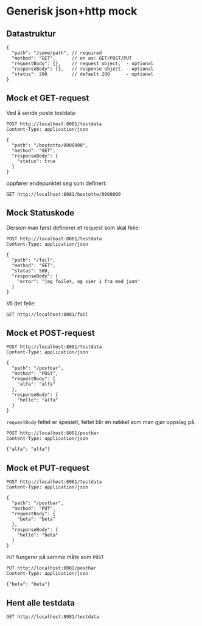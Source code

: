 # Generisk json+http mock

## Datastruktur

    {
      "path": "/some/path", // required
      "method": "GET",      // en av: GET/POST/PUT
      "requestBody": {},    // request object,  - optional
      "responseBody": {},   // response object, - optional
      "status": 200         // default 200      - optional
    }

## Mock et GET-request

Ved å sende poste testdata:

    POST http://localhost:8081/testdata
    Content-Type: application/json
    
    {
      "path": "/bostotte/0000000",
      "method": "GET",
      "responseBody": {
        "status": true
      }
    }

oppfører endepunktet seg som definert:

    GET http://localhost:8081/bostotte/0000000

## Mock Statuskode

Dersom man først definerer et request som skal feile:

    POST http://localhost:8081/testdata
    Content-Type: application/json
    
    {
      "path": "/fail",
      "method": "GET",
      "status": 500,
      "responseBody": {
        "error": "jeg feilet, og sier i fra med json"
      }
    }

Vil det feile:

    GET http://localhost:8081/fail

## Mock et POST-request

    POST http://localhost:8081/testdata
    Content-Type: application/json
    
    {
      "path": "/postbar",
      "method": "POST",
      "requestBody": {
        "alfa": "alfa"
      },
      "responseBody": {
        "hello": "alfa"
      }
    }

`requestBody` feltet er spesielt, feltet blir en nøkkel som man gjør
oppslag på. 

    POST http://localhost:8081/postbar
    Content-Type: application/json
    
    {"alfa": "alfa"}

## Mock et PUT-request

    POST http://localhost:8081/testdata
    Content-Type: application/json
    
    {
      "path": "/postbar",
      "method": "PUT",
      "requestBody": {
        "beta": "beta"
      },
      "responseBody": {
        "hello": "beta"
      }
    }

`PUT` fungerer på samme måte som `POST`

    PUT http://localhost:8081/postbar
    Content-Type: application/json
    
    {"beta": "beta"}

## Hent alle testdata

    GET http://localhost:8081/testdata
